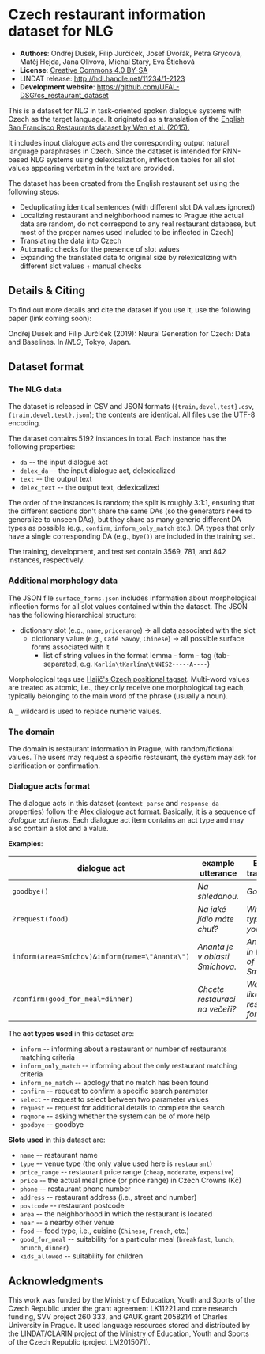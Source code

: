 Czech restaurant information dataset for NLG
============================================

* **Authors**: Ondřej Dušek, Filip Jurčíček, Josef Dvořák, Petra Grycová, Matěj Hejda, Jana Olivová, Michal Starý, Eva Štichová
* **License**: [Creative Commons 4.0 BY-SA](https://creativecommons.org/licenses/by-sa/4.0/)
* LINDAT release: <http://hdl.handle.net/11234/1-2123>
* **Development website**: <https://github.com/UFAL-DSG/cs_restaurant_dataset>

This is a dataset for NLG in task-oriented spoken dialogue systems with Czech as the target 
language. It originated as a translation of the [English San Francisco Restaurants dataset by
Wen et al. (2015).](https://www.repository.cam.ac.uk/handle/1810/251304)

It includes input dialogue acts and the corresponding output natural language paraphrases in Czech.
Since the dataset is intended for RNN-based NLG systems using delexicalization, inflection tables
for all slot values appearing verbatim in the text are provided.

The dataset has been created from the English restaurant set using the following steps:
* Deduplicating identical sentences (with different slot DA values ignored)
* Localizing restaurant and neighborhood names to Prague (the actual data are random, do not correspond 
to any real restaurant database, but most of the proper names used included to be inflected in Czech)
* Translating the data into Czech
* Automatic checks for the presence of slot values
* Expanding the translated data to original size by relexicalizing with different slot values + manual checks

Details & Citing
----------------

To find out more details and cite the dataset if you use it, use the following paper (link coming soon):

Ondřej Dušek and Filip Jurčíček (2019): Neural Generation for Czech: Data and Baselines. In _INLG_, Tokyo, Japan.


Dataset format
--------------

### The NLG data ###

The dataset is released in CSV and JSON formats (`{train,devel,test}.csv`, `{train,devel,test}.json`); the contents are
identical. All files use the UTF-8 encoding.

The dataset contains 5192 instances in total. Each instance has the following properties:

* `da` -- the input dialogue act
* `delex_da` -- the input dialogue act, delexicalized
* `text` -- the output text
* `delex_text` -- the output text, delexicalized

The order of the instances is random; the split is roughly 3:1:1, ensuring that the different sections
don't share the same DAs (so the generators need to generalize to unseen DAs), but they share as many
generic different DA types as possible (e.g., `confirm`, `inform_only_match` etc.). DA types that only 
have a single corresponding DA (e.g., `bye()`) are included in the training set.

The training, development, and test set contain 3569, 781, and 842 instances, respectively.

### Additional morphology data ###

The JSON file `surface_forms.json` includes information about morphological inflection forms for 
all slot values contained within the dataset. The JSON has the following hierarchical structure:

* dictionary slot (e.g., `name`, `pricerange`) -> all data associated with the slot
  * dictionary value (e.g., `Café Savoy`, `Chinese`) -> all possible surface forms associated with it
    * list of string values in the format lemma - form - tag (tab-separated, e.g. `Karlín\tKarlína\tNNIS2-----A----`)

Morphological tags use [Hajič's Czech positional tagset](https://ufal.mff.cuni.cz/pdt/Morphology_and_Tagging/Doc/hmptagqr.html).
Multi-word values are treated as atomic, i.e., they only receive one morphological tag each, typically belonging
to the main word of the phrase (usually a noun).

A `_` wildcard is used to replace numeric values.

### The domain ###

The domain is restaurant information in Prague, with random/fictional values. The users may request
a specific restaurant, the system may ask for clarification or confirmation.

### Dialogue acts format ###

The dialogue acts in this dataset (`context_parse` and `response_da` properties) follow the [Alex
dialogue act format](https://github.com/UFAL-DSG/alex/blob/master/alex/doc/ufal-dialogue-acts.rst).
Basically, it is a sequence of *dialogue act items*. Each dialogue act item contains an act type
and may also contain a slot and a value.

**Examples**:

| dialogue act                                   | example utterance               | English translation                       |
| -----------------------------------------------|---------------------------------|-------------------------------------------|
| `goodbye()`                                    | *Na shledanou.*                 | _Goodbye._                                |
| `?request(food)`                               | *Na jaké jídlo máte chuť?*      | _What food type would you like?_          |
| `inform(area=Smíchov)&inform(name=\"Ananta\")` | *Ananta je v oblasti Smíchova.* | _Ananta is in the area of Smíchov._       |
| `?confirm(good_for_meal=dinner)`               | *Chcete restauraci na večeři?*  | _Would you like a restaurant for dinner?_ |

The **act types used** in this dataset are:
* `inform` -- informing about a restaurant or number of restaurants matching criteria
* `inform_only_match` -- informing about the only restaurant matching criteria
* `inform_no_match` -- apology that no match has been found
* `confirm` -- request to confirm a specific search parameter
* `select` -- request to select between two parameter values
* `request` -- request for additional details to complete the search
* `reqmore` -- asking whether the system can be of more help
* `goodbye` -- goodbye

**Slots used** in this dataset are:
* `name` -- restaurant name
* `type` -- venue type (the only value used here is `restaurant`)
* `price_range` -- restaurant price range (`cheap`, `moderate`, `expensive`)
* `price` -- the actual meal price (or price range) in Czech Crowns (Kč)
* `phone` -- restaurant phone number 
* `address` -- restaurant address (i.e., street and number)
* `postcode` -- restaurant postcode
* `area` -- the neighborhood in which the restaurant is located
* `near` -- a nearby other venue 
* `food` -- food type, i.e., cuisine (`Chinese`, `French`, etc.)
* `good_for_meal` -- suitability for a particular meal (`breakfast`, `lunch`, `brunch`, `dinner`)
* `kids_allowed` -- suitability for children

Acknowledgments
---------------

This work was funded by the Ministry of Education, Youth and Sports of the Czech Republic under
the grant agreement LK11221 and core research funding, SVV project 260 333, and GAUK grant 2058214
of Charles University in Prague. It used language resources stored and distributed by the
LINDAT/CLARIN project of the Ministry of Education, Youth and Sports of the Czech Republic
(project LM2015071).

